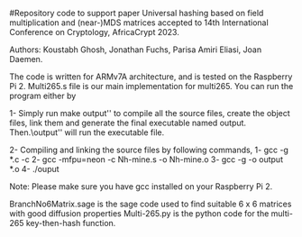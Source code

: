 #Repository code to support paper Universal hashing based on field multiplication and (near-)MDS matrices accepted to 14th International Conference on Cryptology, AfricaCrypt 2023.

Authors: Koustabh Ghosh, Jonathan Fuchs, Parisa Amiri Eliasi, Joan Daemen.

The code is written for ARMv7A architecture, and is tested on the Raspberry Pi 2. Multi265.s file is our main implementation for multi265.
You can run the program either by 

1- Simply run make output'' to compile all the source files, create the object files, link them and generate the final executable named output. Then.\output'' will run the executable file. 

2- Compiling and linking the source files by following commands, 
    1- gcc -g *.c -c
    2- gcc -mfpu=neon -c Nh-mine.s -o Nh-mine.o
    3- gcc -g -o output *.o
    4- ./ouput

Note: Please make sure you have gcc installed on your Raspberry Pi 2. 

BranchNo6Matrix.sage is the sage code used to find suitable 6 x 6 matrices with good diffusion properties
Multi-265.py is the python code for the multi-265 key-then-hash function.

